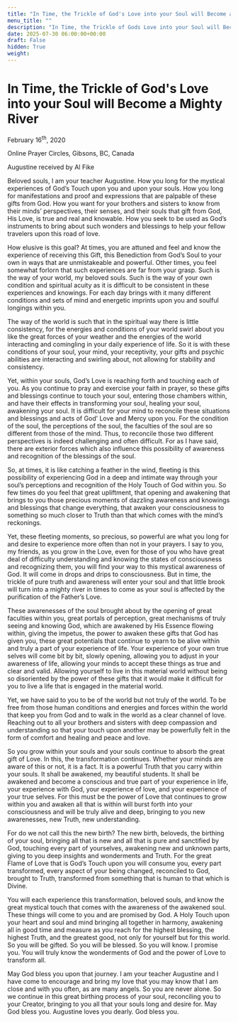 ```yaml
---
title: "In Time, the Trickle of God's Love into your Soul will Become a Mighty River"
menu_title: ""
description: "In Time, the Trickle of Gods Love into your Soul will Become a Mighty River"
date: 2025-07-30 06:00:00+00:00
draft: False
hidden: True
weight:
---
```

# In Time, the Trickle of God's Love into your Soul will Become a Mighty River

February 16<sup>th</sup>, 2020

Online Prayer Circles, Gibsons, BC, Canada

Augustine received by Al Fike

Beloved souls, I am your teacher Augustine. How you long for the mystical experiences of God’s Touch upon you and upon your souls. How you long for manifestations and proof and expressions that are palpable of these gifts from God. How you want for your brothers and sisters to know from their minds’ perspectives, their senses, and their souls that gift from God, His Love, is true and real and knowable. How you seek to be used as God’s instruments to bring about such wonders and blessings to help your fellow travelers upon this road of love.

How elusive is this goal? At times, you are attuned and feel and know the experience of receiving this Gift, this Benediction from God’s Soul to your own in ways that are unmistakeable and powerful. Other times, you feel somewhat forlorn that such experiences are far from your grasp. Such is the way of your world, my beloved souls. Such is the way of your own condition and spiritual acuity as it is difficult to be consistent in these experiences and knowings. For each day brings with it many different conditions and sets of mind and energetic imprints upon you and soulful longings within you.

The way of the world is such that in the spiritual way there is little consistency, for the energies and conditions of your world swirl about you like the great forces of your weather and the energies of the world interacting and comingling in your daily experience of life. So it is with these conditions of your soul, your mind, your receptivity, your gifts and psychic abilities are interacting and swirling about, not allowing for stability and consistency.

Yet, within your souls, God’s Love is reaching forth and touching each of you. As you continue to pray and exercise your faith in prayer, so these gifts and blessings continue to touch your soul, entering those chambers within, and have their effects in transforming your soul, healing your soul, awakening your soul. It is difficult for your mind to reconcile these situations and blessings and acts of God’ Love and Mercy upon you. For the condition of the soul, the perceptions of the soul, the faculties of the soul are so different from those of the mind. Thus, to reconcile those two different perspectives is indeed challenging and often difficult. For as I have said, there are exterior forces which also influence this possibility of awareness and recognition of the blessings of the soul.

So, at times, it is like catching a feather in the wind, fleeting is this possibility of experiencing God in a deep and intimate way through your soul’s perceptions and recognition of the Holy Touch of God within you. So few times do you feel that great upliftment, that opening and awakening that brings to you those precious moments of dazzling awareness and knowings and blessings that change everything, that awaken your consciousness to something so much closer to Truth than that which comes with the mind’s reckonings.

Yet, these fleeting moments, so precious, so powerful are what you long for and desire to experience more often than not in your prayers. I say to you, my friends, as you grow in the Love, even for those of you who have great deal of difficulty understanding and knowing the states of consciousness and recognizing them, you will find your way to this mystical awareness of God. It will come in drops and drips to consciousness. But in time, the trickle of pure truth and awareness will enter your soul and that little brook will turn into a mighty river in times to come as your soul is affected by the purification of the Father’s Love.

These awarenesses of the soul brought about by the opening of great faculties within you, great portals of perception, great mechanisms of truly seeing and knowing God, which are awakened by His Essence flowing within, giving the impetus, the power to awaken these gifts that God has given you, these great potentials that continue to yearn to be alive within and truly a part of your experience of life. Your experience of your own true selves will come bit by bit, slowly opening, allowing you to adjust in your awareness of life, allowing your minds to accept these things as true and clear and valid. Allowing yourself to live in this material world without being so disoriented by the power of these gifts that it would make it difficult for you to live a life that is engaged in the material world.

Yet, we have said to you to be of the world but not truly of the world. To be free from those human conditions and energies and forces within the world that keep you from God and to walk in the world as a clear channel of love. Reaching out to all your brothers and sisters with deep compassion and understanding so that your touch upon another may be powerfully felt in the form of comfort and healing and peace and love.

So you grow within your souls and your souls continue to absorb the great gift of Love. In this, the transformation continues. Whether your minds are aware of this or not, it is a fact. It is a powerful Truth that you carry within your souls. It shall be awakened, my beautiful students. It shall be awakened and become a conscious and true part of your experience in life, your experience with God, your experience of love, and your experience of your true selves. For this must be the power of Love that continues to grow within you and awaken all that is within will burst forth into your consciousness and will be truly alive and deep, bringing to you new awarenesses, new Truth, new understanding.

For do we not call this the new birth? The new birth, beloveds, the birthing of your soul, bringing all that is new and all that is pure and sanctified by God, touching every part of yourselves, awakening new and unknown parts, giving to you deep insights and wonderments and Truth. For the great Flame of Love that is God’s Touch upon you will consume you, every part transformed, every aspect of your being changed, reconciled to God, brought to Truth, transformed from something that is human to that which is Divine.

You will each experience this transformation, beloved souls, and know the great mystical touch that comes with the awareness of the awakened soul. These things will come to you and are promised by God. A Holy Touch upon your heart and soul and mind bringing all together in harmony, awakening all in good time and measure as you reach for the highest blessing, the highest Truth, and the greatest good, not only for yourself but for this world. So you will be gifted. So you will be blessed. So you will know. I promise you. You will truly know the wonderments of God and the power of Love to transform all.

May God bless you upon that journey. I am your teacher Augustine and I have come to encourage and bring my love that you may know that I am close and with you often, as are many angels. So you are never alone. So we continue in this great birthing process of your soul, reconciling you to your Creator, bringing to you all that your souls long and desire for. May God bless you. Augustine loves you dearly. God bless you.
